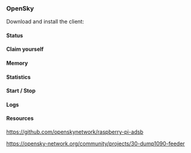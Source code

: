 ### OpenSky

Download and install the client:

#### Status

#### Claim yourself

#### Memory

#### Statistics

#### Start / Stop

#### Logs

#### Resources

https://github.com/openskynetwork/raspberry-pi-adsb

https://opensky-network.org/community/projects/30-dump1090-feeder

